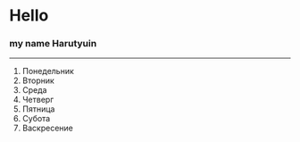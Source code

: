 # Hello
### my name Harutyuin
***********
1. Понедельник
2. Вторник
3. Среда
4. Четверг
5. Пятница
6. Субота
7. Васкресение
